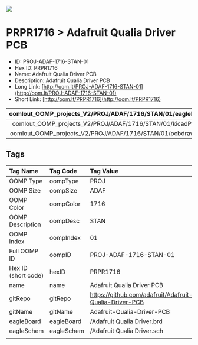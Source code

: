 


  
![][im]
# PRPR1716 > Adafruit Qualia Driver PCB

- ID: PROJ-ADAF-1716-STAN-01
- Hex ID: PRPR1716
- Name: Adafruit Qualia Driver PCB
- Description: Adafruit Qualia Driver PCB
- Long Link: [http://oom.lt/PROJ-ADAF-1716-STAN-01](http://oom.lt/PROJ-ADAF-1716-STAN-01)
- Short Link: [http://oom.lt/PRPR1716](http://oom.lt/PRPR1716)
  

|oomlout_OOMP_projects_V2/PROJ/ADAF/1716/STAN/01/eagleImage.png|oomlout_OOMP_projects_V2/PROJ/ADAF/1716/STAN/01/eagleSchemImage.png|oomlout_OOMP_projects_V2/PROJ/ADAF/1716/STAN/01/kicadPcb3dFront.png|oomlout_OOMP_projects_V2/PROJ/ADAF/1716/STAN/01/kicadPcb3dBack.png|
| :---: | :---: | :---: | :---: |
|oomlout_OOMP_projects_V2/PROJ/ADAF/1716/STAN/01/kicadPcb3d.png|oomlout_OOMP_projects_V2/PROJ/ADAF/1716/STAN/01/bomBack.png|oomlout_OOMP_projects_V2/PROJ/ADAF/1716/STAN/01/bomFront.png|oomlout_OOMP_projects_V2/PROJ/ADAF/1716/STAN/01/pcbdraw.svg|
|oomlout_OOMP_projects_V2/PROJ/ADAF/1716/STAN/01/pcbdrawBack.svg||||

## Tags
  

|Tag Name|Tag Code|Tag Value|
| :--- | :--- | :--- |
|OOMP Type|oompType|PROJ|
|OOMP Size|oompSize|ADAF|
|OOMP Color|oompColor|1716|
|OOMP Description|oompDesc|STAN|
|OOMP Index|oompIndex|01|
|Full OOMP ID|oompID|PROJ-ADAF-1716-STAN-01|
|Hex ID (short code)|hexID|PRPR1716|
|name|name|Adafruit Qualia Driver PCB|
|gitRepo|gitRepo|https://github.com/adafruit/Adafruit-Qualia-Driver-PCB|
|gitName|gitName|Adafruit-Qualia-Driver-PCB|
|eagleBoard|eagleBoard|/Adafruit Qualia Driver.brd|
|eagleSchem|eagleSchem|/Adafruit Qualia Driver.sch|
||||



[im]: PROJ/ADAF/1716/STAN/01/kicadPcb3d_450.png
